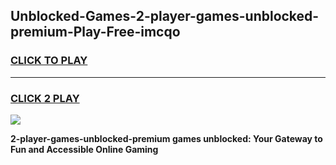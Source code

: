 
## Unblocked-Games-2-player-games-unblocked-premium-Play-Free-imcqo
<h3>
<a href="https://premium76.site?title=2-player-games-unblocked-premium&ref=21A">CLICK TO PLAY</a></h3>
<hr>

<h3>
<a href="https://premium76.site?title=2-player-games-unblocked-premium&ref=21A">CLICK 2 PLAY</a>
  
</h3>

<a href="https://premium76.site?title=2-player-games-unblocked-premium&ref=21A"><img src="https://clearcache.store/games.png"></a>


**2-player-games-unblocked-premium games unblocked: Your Gateway to Fun and Accessible Online Gaming**
